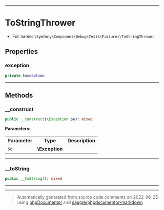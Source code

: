 ***

# ToStringThrower





* Full name: `\Symfony\Component\Debug\Tests\Fixtures\ToStringThrower`



## Properties


### exception



```php
private $exception
```






***

## Methods


### __construct



```php
public __construct(\Exception $e): mixed
```








**Parameters:**

| Parameter | Type | Description |
|-----------|------|-------------|
| `$e` | **\Exception** |  |




***

### __toString



```php
public __toString(): mixed
```











***


***
> Automatically generated from source code comments on 2022-06-25 using [phpDocumentor](http://www.phpdoc.org/) and [saggre/phpdocumentor-markdown](https://github.com/Saggre/phpDocumentor-markdown)
